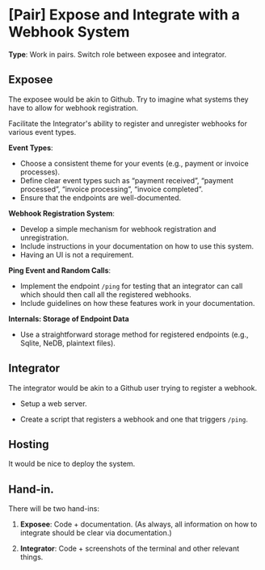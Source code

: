 # [Pair] Expose and Integrate with a Webhook System

**Type**: Work in pairs. Switch role between exposee and integrator. 

## Exposee 

The exposee would be akin to Github. Try to imagine what systems they have to allow for webhook registration.

Facilitate the Integrator's ability to register and unregister webhooks for various event types.

**Event Types**: 
- Choose a consistent theme for your events (e.g., payment or invoice processes).
- Define clear event types such as “payment received”, “payment processed”, “invoice processing”, “invoice completed”.
- Ensure that the endpoints are well-documented.

**Webhook Registration System**:
- Develop a simple mechanism for webhook registration and unregistration. 
- Include instructions in your documentation on how to use this system.
- Having an UI is not a requirement. 

**Ping Event and Random Calls**:
- Implement the endpoint `/ping` for testing that an integrator can call which should then call all the registered webhooks. 
- Include guidelines on how these features work in your documentation.

**Internals: Storage of Endpoint Data**
- Use a straightforward storage method for registered endpoints (e.g., Sqlite, NeDB, plaintext files).

## Integrator

The integrator would be akin to a Github user trying to register a webhook. 

- Setup a web server. 

- Create a script that registers a webhook and one that triggers `/ping`.  

## Hosting

It would be nice to deploy the system. 

## Hand-in.

There will be two hand-ins:

1. **Exposee**: Code + documentation. (As always, all information on how to integrate should be clear via documentation.)

2. **Integrator**: Code + screenshots of the terminal and other relevant things. 
